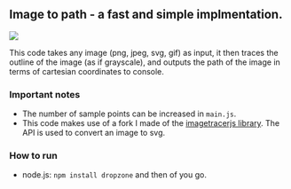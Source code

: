 ## Image to path - a fast and simple implmentation.

![](https://media.giphy.com/media/SXadTDcBz24BCIv8kh/giphy.gif)

This code takes any image (png, jpeg, svg, gif) as input, it then traces the outline of the image (as if grayscale), and outputs the path of the image in terms of cartesian coordinates to console.

### Important notes

- The number of sample points can be increased in `main.js`.
- This code makes use of a fork I made of the [imagetracerjs library](https://github.com/trozler/imagetracerjs). The API is used to convert an image to svg.

### How to run

- node.js: `npm install dropzone` and then of you go.
